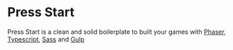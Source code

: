 # Press Start

Press Start is a clean and solid boilerplate to built your games with [Phaser](http://phaser.io/), [Typescript](http://www.typescriptlang.org/), [Sass](http://sass-lang.com/) and [Gulp](http://gulpjs.com/)
